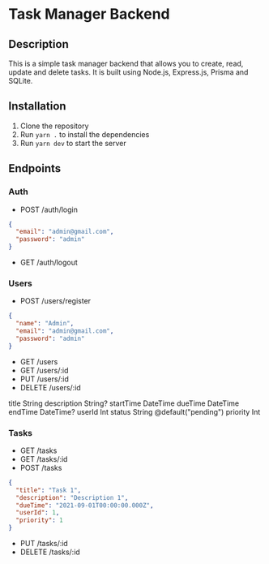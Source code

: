 # Task Manager Backend

## Description

This is a simple task manager backend that allows you to create, read, update and delete tasks. It is built using Node.js, Express.js, Prisma and SQLite.

## Installation

1. Clone the repository
2. Run `yarn .` to install the dependencies
3. Run `yarn dev` to start the server

## Endpoints

### Auth

- POST /auth/login

```json
{
  "email": "admin@gmail.com",
  "password": "admin"
}
```

- GET /auth/logout

### Users

- POST /users/register

```json
{
  "name": "Admin",
  "email": "admin@gmail.com",
  "password": "admin"
}
```

- GET /users
- GET /users/:id
- PUT /users/:id
- DELETE /users/:id

title String
description String?
startTime DateTime
dueTime DateTime
endTime DateTime?
userId Int
status String @default("pending")
priority Int

### Tasks

- GET /tasks
- GET /tasks/:id
- POST /tasks

```json
{
  "title": "Task 1",
  "description": "Description 1",
  "dueTime": "2021-09-01T00:00:00.000Z",
  "userId": 1,
  "priority": 1
}
```

- PUT /tasks/:id
- DELETE /tasks/:id
